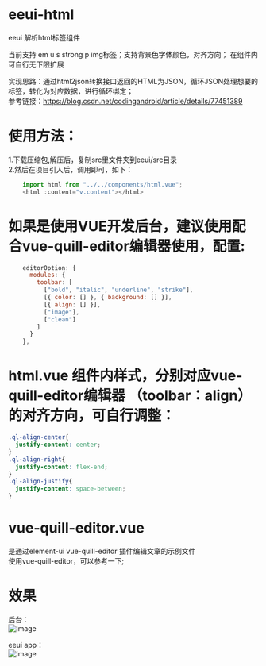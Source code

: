# eeui-html
eeui 解析html标签组件

当前支持 em u s strong p img标签；支持背景色字体颜色，对齐方向； 在组件内可自行无下限扩展

实现思路：通过html2json转换接口返回的HTML为JSON，循环JSON处理想要的标签，转化为对应数据，进行循环绑定；  
参考链接：https://blog.csdn.net/codingandroid/article/details/77451389

# 使用方法：
1.下载压缩包,解压后，复制src里文件夹到eeui/src目录  
2.然后在项目引入后，调用即可，如下：  
```javascript
    import html from "../../components/html.vue";
    <html :content="v.content"></html>
```

# 如果是使用VUE开发后台，建议使用配合vue-quill-editor编辑器使用，配置:

```javascript
    editorOption: {
      modules: {
        toolbar: [
          ["bold", "italic", "underline", "strike"],
          [{ color: [] }, { background: [] }],
          [{ align: [] }],
          ["image"],
          ["clean"]
        ]
      }
    },
```
# html.vue 组件内样式，分别对应vue-quill-editor编辑器 （toolbar：align） 的对齐方向，可自行调整：
```css
.ql-align-center{
  justify-content: center;
}
.ql-align-right{
  justify-content: flex-end;
}
.ql-align-justify{
  justify-content: space-between;
}
```

# vue-quill-editor.vue  
是通过element-ui vue-quill-editor 插件编辑文章的示例文件  
使用vue-quill-editor，可以参考一下;

# 效果
  
后台：  
![image](https://raw.githubusercontent.com/netzhouxiang/eeui-html/master/1.jpg)  
  
eeui app：  
![image](https://raw.githubusercontent.com/netzhouxiang/eeui-html/master/2.jpg)  

